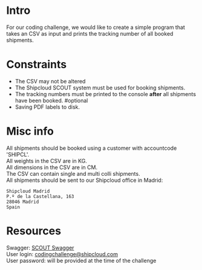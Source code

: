 ﻿# Intro
For our coding challenge, we would like to create a simple program that takes an CSV as input and prints the tracking number of all booked shipments.
# Constraints
- The CSV may not be altered
- The Shipcloud SCOUT system must be used for booking shipments.
- The tracking numbers must be printed to the console **after** all shipments have been booked.
#optional
- Saving PDF labels to disk.
# Misc info
All shipments should be booked using a customer with accountcode 'SHIPCL'.\
All weights in the CSV are in KG.\
All dimensions in the CSV are in CM.\
The CSV can contain single and multi colli shipments.\
All shipments should be sent to our Shipcloud office in Madrid:
```
Shipcloud Madrid
P.º de la Castellana, 163
28046 Madrid
Spain
``` 
# Resources
Swagger: [SCOUT Swagger](https://tms-staging.europaket.plus/rest/swagger/index.html)\
User login: codingchallenge@shipcloud.com\
User password: will be provided at the time of the challenge